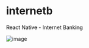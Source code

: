 # internetb
React Native - Internet Banking

![image](https://github.com/anmira54/internetb/assets/95990177/98bcc315-0889-4f58-af0d-edc969575158)
